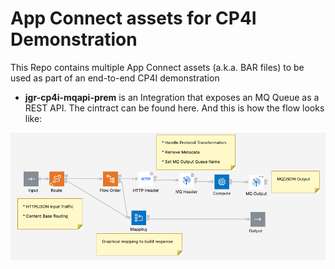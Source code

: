 # App Connect assets for CP4I Demonstration

This Repo contains multiple App Connect assets (a.k.a. BAR files) to be used as part of an end-to-end CP4I demonstration

* **jgr-cp4i-mqapi-prem** is an Integration that exposes an MQ Queue as a REST API. The cintract can be found here. And this is how the flow looks like:

![ACE Integrations Image 0](images/jgr-cp4i-mqapi-prem.png)
